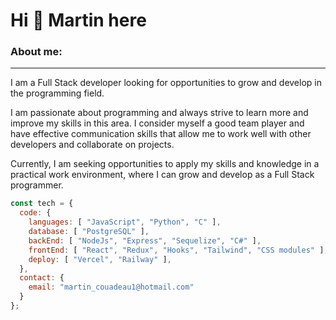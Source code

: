 <div>
    <h1>Hi 👋 Martin here</h1>
</div>

<div>
    <h3>About me:</h3>
    <hr></hr>
    <p>
  I am a Full Stack developer looking for opportunities to grow and develop in the programming field.
    
I am passionate about programming and always strive to learn more and improve my skills in this area. I consider myself a good team player and have effective communication skills that allow me to work well with other developers and collaborate on projects.
    
Currently, I am seeking opportunities to apply my skills and knowledge in a practical work environment, where I can grow and develop as a Full Stack programmer.
</p>
 </div>
 
 
  ```js
  const tech = {
    code: {
      languages: [ "JavaScript", "Python", "C" ],
      database: [ "PostgreSQL" ],
      backEnd: [ "NodeJs", "Express", "Sequelize", "C#" ],
      frontEnd: [ "React", "Redux", "Hooks", "Tailwind", "CSS modules" ],
      deploy: [ "Vercel", "Railway" ],
    },
    contact: {
      email: "martin_couadeau1@hotmail.com"
    }
  };
  ```
